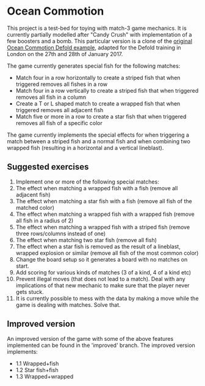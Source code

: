 # Ocean Commotion
This project is a test-bed for toying with match-3 game mechanics. It is currently partially modelled after "Candy Crush" with implementation of a few boosters and a bomb. This particular version is a clone of the [original Ocean Commotion Defold example](https://github.com/defold/defold-examples/tree/master/ocean-commotion), adapted for the Defold training in London on the 27th and 28th of January 2017.

The game currently generates special fish for the following matches:

* Match four in a row horizontally to create a striped fish that when triggered removes all fishes in a row
* Match four in a row vertically to create a striped fish that when triggered removes all fish in a column
* Create a T or L shaped match to create a wrapped fish that when triggered removes all adjacent fish
* Match five or more in a row to create a star fish that when triggered removes all fish of a specific color

The game currently implements the special effects for when triggering a match between a striped fish and a normal fish and when combining two wrapped fish (resulting in a horizontal and a vertical lineblast). 

## Suggested exercises
1. Implement one or more of the following special matches:
 1. The effect when matching a wrapped fish with a fish (remove all adjacent fish)
 2. The effect when matching a star fish with a fish (remove all fish of the matched color)
 3. The effect when matching a wrapped fish with a wrapped fish (remove all fish in a radius of 2)
 4. The effect when matching a wrapped fish with a striped fish (remove three rows/columns instead of one)
 5. The effect when matching two star fish (remove all fish)
 6. The effect when a star fish is removed as the result of a lineblast, wrapped explosion or similar (remove all fish of the most common color)
2. Change the board setup so it generates a board with no matches on start.
3. Add scoring for various kinds of matches (3 of a kind, 4 of a kind etc)
4. Prevent illegal moves (that does not lead to a match). Deal with any implications of that new mechanic to make sure that the player never gets stuck.
5. It is currently possible to mess with the data by making a move while the game is dealing with matches. Solve that.

## Improved version
An improved version of the game with some of the above features implemented can be found in the 'improved' branch. The improved version implements:

* 1.1 Wrapped+fish
* 1.2 Star fish+fish
* 1.3 Wrapped+wrapped
